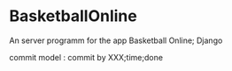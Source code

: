 # BasketballOnline
An server programm for the app Basketball Online; Django

commit model : commit by XXX;time;done
